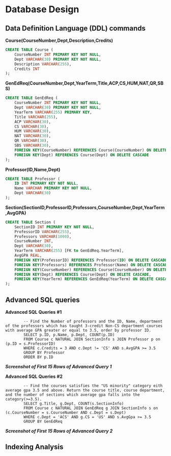 # Database Design

## Data Definition Language (DDL) commands

**Course(CourseNumber,Dept,Description,Credits)**
```sql
CREATE TABLE Course (
    CourseNumber INT PRIMARY KEY NOT NULL, 
    Dept VARCHAR(30) PRIMARY KEY NOT NULL, 
    Description VARCHAR(255), 
    Credits INT
); 
```

**GenEdReq(CourseNumber,Dept,YearTerm,Title,ACP,CS,HUM,NAT,QR,SBS)**
```sql
CREATE TABLE GenEdReq (
    CourseNumber INT PRIMARY KEY NOT NULL, 
    Dept VARCHAR(30) PRIMARY KEY NOT NULL, 
    YearTerm VARCHAR(255) PRIMARY KEY, 
    Title VARCHAR(255), 
    ACP VARCHAR(30), 
    CS VARCHAR(30), 
    HUM VARCHAR(30), 
    NAT VARCHAR(30), 
    QR VARCHAR(30), 
    SBS VARCHAR(30),
    FOREIGN KEY(CourseNumber) REFERENCES Course(CourseNumber) ON DELETE CASCADE, 
    FOREIGN KEY(Dept) REFERENCES Course(Dept) ON DELETE CASCADE
); 
```

**Professor(ID,Name,Dept)**
```sql
CREATE TABLE Professor (
    ID INT PRIMARY KEY NOT NULL, 
    Name VARCHAR PRIMARY KEY NOT NULL, 
    Dept VARCHAR(30)
); 
```

**Section(SectionID,ProfessorID,Professors,CourseNumber,Dept,YearTerm,AvgGPA)**
```sql
CREATE TABLE Section (
    SectionID INT PRIMARY KEY NOT NULL, 
    ProfessorID VARCHAR(255), 
    Professors VARCHAR(1000), 
    CourseNumber INT, 
    Dept VARCHAR(30), 
    YearTerm VARCHAR(255) [FK to GenEdReq.YearTerm], 
    AvgGPA REAL,
    FOREIGN KEY(ProfessorID) REFERENCES Professor(ID) ON DELETE CASCADE, 
    FOREIGN KEY(Professors) REFERENCES Professor(Name) ON DELETE CASCADE,
    FOREIGN KEY(CourseNumber) REFERENCES Course(CourseNumber) ON DELETE CASCADE, 
    FOREIGN KEY(Dept) REFERENCES Course(Dept) ON DELETE CASCADE,
    FOREIGN KEY(YearTerm) REFERENCES GenEdReq(YearTerm) ON DELETE CASCADE
); 
```

## Advanced SQL queries
  
  **Advanced SQL Queries**
    **#1**    
    
            -- Find the Number of professors and the ID, Name, department of the professors which has taught 3-credit Non-CS department courses with average GPA greater or equal to 3.5, order by professor ID. 
            SELECT p.ID, p.Name, p.Dept, COUNT(p.ID)
            FROM Course c NATURAL JOIN SectionInfo s JOIN Professor p on (p.ID = s.ProfessorID)
            WHERE c.Credits = 3 AND c.Dept != 'CS' AND s.AvgGPA >= 3.5
            GROUP BY Professor
            ORDER BY p.ID

  ***Screenshot of First 15 Rows of Advanced Query 1*** 
                                
  **Advanced SQL Queries**
    **#2**    

            -- Find the courses satisfies the "US minority" category eith average gpa 3.5 and above. Return the course title, course department, and the number of sections which average gpa falls into the category(>=3.5). 
            SELECT g.Title, g.Dept, COUNT(s.SectionInfo)
            FROM Course c NATURAL JOIN GenEdReq g JOIN SectionInfo s on (c.CourseNumber = s.CourseNumber AND c.Dept = s.Dept)
            WHERE c.Dept = 'ACS' AND g.CS = 'US' AND s.AvgGpa >= 3.5
            GROUP BY GenEdReq

   ***Screenshot of First 15 Rows of Advanced Query 2*** 

## Indexing Analysis